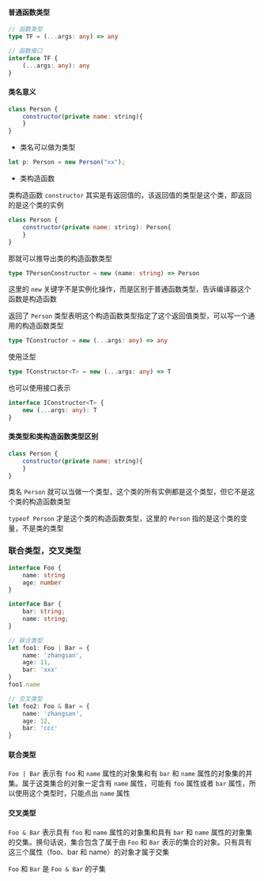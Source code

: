 #### 普通函数类型

```typescript
// 函数类型
type TF = (...args: any) => any

// 函数接口
interface TF {
    (...args: any): any
}
```

#### 类名意义

```javascript
class Person {
    constructor(private name: string){
    }
}
```

- 类名可以做为类型

```javascript
let p: Person = new Person("xx");
```

- 类构造函数

类构造函数 `constructor` 其实是有返回值的，该返回值的类型是这个类，即返回的是这个类的实例

```javascript
class Person {
    constructor(private name: string): Person{
    }
}
```

那就可以推导出类的构造函数类型

```typescript
type TPersonConstructor = new (name: string) => Person
```

这里的 `new` 关键字不是实例化操作，而是区别于普通函数类型，告诉编译器这个函数是构造函数

返回了 `Person` 类型表明这个构造函数类型指定了这个返回值类型，可以写一个通用的构造函数类型

```typescript
type TConstructor = new (...args: any) => any
```
使用泛型

```typescript
type TConstructor<T> = new (...args: any) => T
```

也可以使用接口表示

```typescript
interface IConstructor<T> {
    new (...args: any): T
}
```

#### 类类型和类构造函数类型区别

```javascript
class Person {
    constructor(private name: string){
    }
}
```
类名 `Person` 就可以当做一个类型，这个类的所有实例都是这个类型，但它不是这个类的构造函数类型

`typeof Person` 才是这个类的构造函数类型，这里的 `Person` 指的是这个类的变量，不是类的类型

### 联合类型，交叉类型

```typescript
interface Foo {
    name: string
    age: number
}

interface Bar {
    bar: string;
    name: string;
}

// 联合类型
let foo1: Foo | Bar = {
    name: 'zhangsan',
    age: 11,
    bar: 'xxx'
}
foo1.name

// 交叉类型
let foo2: Foo & Bar = {
    name: 'zhangsan',
    age: 12,
    bar: 'ccc'
}
```

#### 联合类型
`Foo | Bar` 表示有 `foo` 和 `name` 属性的对象集和有 `bar` 和 `name` 属性的对象集的并集。属于这类集合的对象一定含有 `name` 属性，可能有 `foo` 属性或者 `bar` 属性，所以使用这个类型时，只能点出 `name` 属性

#### 交叉类型

`Foo & Bar` 表示具有 `foo` 和 `name` 属性的对象集和具有 `bar` 和 `name` 属性的对象集的交集。换句话说，集合包含了属于由 `Foo` 和 `Bar` 表示的集合的对象。只有具有这三个属性（foo、bar 和 name）的对象才属于交集

`Foo` 和 `Bar` 是 `Foo & Bar` 的子集